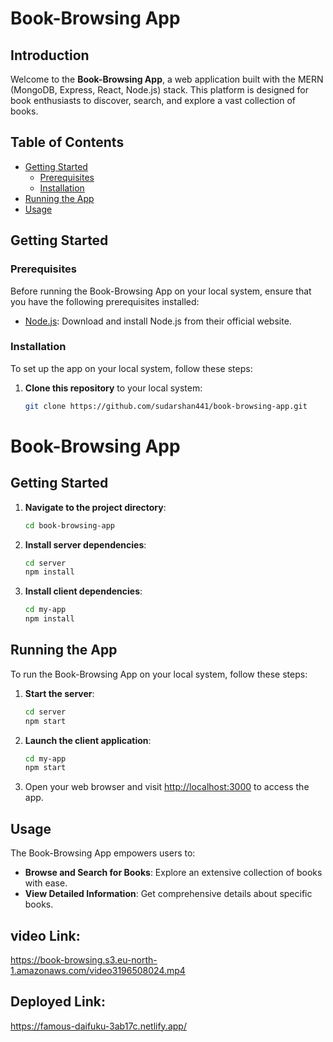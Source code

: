 # Book-Browsing App

## Introduction

Welcome to the **Book-Browsing App**, a web application built with the MERN (MongoDB, Express, React, Node.js) stack. This platform is designed for book enthusiasts to discover, search, and explore a vast collection of books.

## Table of Contents

- [Getting Started](#getting-started)
  - [Prerequisites](#prerequisites)
  - [Installation](#installation)
- [Running the App](#running-the-app)
- [Usage](#usage)

## Getting Started

### Prerequisites

Before running the Book-Browsing App on your local system, ensure that you have the following prerequisites installed:

- [Node.js](https://nodejs.org/): Download and install Node.js from their official website.

### Installation

To set up the app on your local system, follow these steps:

1. **Clone this repository** to your local system:

   ```bash
   git clone https://github.com/sudarshan441/book-browsing-app.git

# Book-Browsing App

## Getting Started

1. **Navigate to the project directory**:

    ```bash
    cd book-browsing-app
    ```

2. **Install server dependencies**:

    ```bash
    cd server
    npm install
    ```

3. **Install client dependencies**:

    ```bash
    cd my-app
    npm install
    ```

## Running the App

To run the Book-Browsing App on your local system, follow these steps:

1. **Start the server**:

    ```bash
    cd server
    npm start
    ```

2. **Launch the client application**:

    ```bash
    cd my-app
    npm start
    ```

3. Open your web browser and visit [http://localhost:3000](http://localhost:3000) to access the app.

## Usage

The Book-Browsing App empowers users to:

- **Browse and Search for Books**: Explore an extensive collection of books with ease.
- **View Detailed Information**: Get comprehensive details about specific books.

## video Link:

   https://book-browsing.s3.eu-north-1.amazonaws.com/video3196508024.mp4

## Deployed Link:

   https://famous-daifuku-3ab17c.netlify.app/



